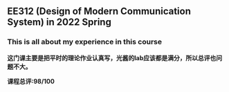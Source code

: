 ## EE312 (Design of Modern Communication System) in 2022 Spring
### This is all about my experience in this course

**这门课主要是把平时的理论作业认真写，光酱的lab应该都是满分，所以总评也问题不大。**

**课程总评:98/100**

